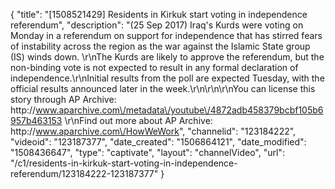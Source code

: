 {
    "title": "[1508521429] Residents in Kirkuk start voting in independence referendum",
    "description": "(25 Sep 2017) Iraq's Kurds were voting on Monday in a referendum on support for independence that has stirred fears of instability across the region as the war against the Islamic State group (IS) winds down. \r\nThe Kurds are likely to approve the referendum, but the non-binding vote is not expected to result in any formal declaration of independence.\r\nInitial results from the poll are expected Tuesday, with the official results announced later in the week.\r\n\r\n\r\nYou can license this story through AP Archive: http:\/\/www.aparchive.com\/metadata\/youtube\/4872adb458379bcbf105b6957b463153 \r\nFind out more about AP Archive: http:\/\/www.aparchive.com\/HowWeWork",
    "channelid": "123184222",
    "videoid": "123187377",
    "date_created": "1506864121",
    "date_modified": "1508436647",
    "type": "captivate",
    "layout": "channelVideo",
    "url": "\/c1\/residents-in-kirkuk-start-voting-in-independence-referendum\/123184222-123187377"
}